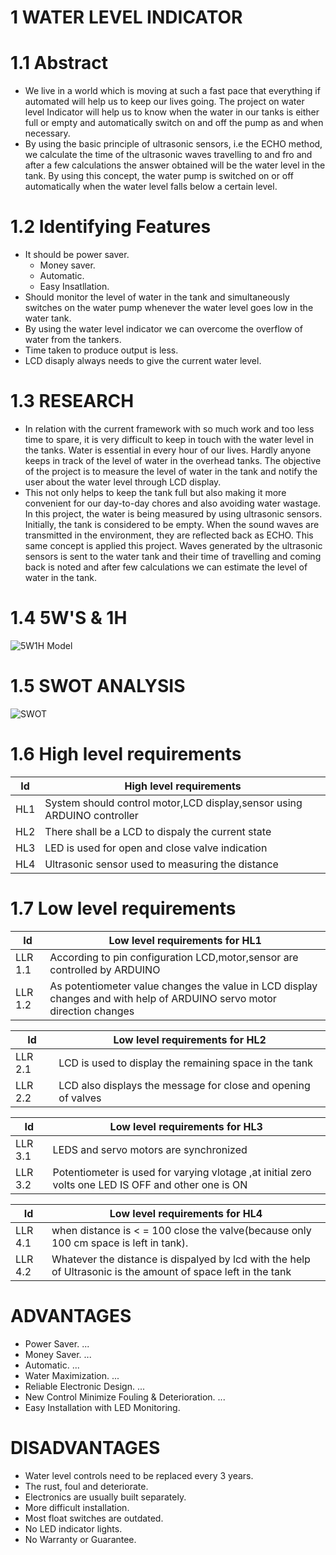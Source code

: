 # 1 WATER LEVEL INDICATOR
# 1.1 Abstract
* We live in a world which is moving at such a fast pace that everything if automated will help us to keep our lives
going. The project on water level Indicator will help us to know when the water in our tanks is either full or empty
and automatically switch on and off the pump as and when necessary.
* By using the basic principle of ultrasonic sensors, i.e the ECHO method, we calculate the time of the ultrasonic waves 
travelling to and fro and after a few calculations the answer obtained will be the water level in the tank. By using
this concept, the water pump is switched on or off automatically when the water level falls below a certain level. 

# 1.2 Identifying Features
* It should be power saver.
  * Money saver.
  * Automatic.
  * Easy Insatllation.
* Should monitor the level of water in the tank and simultaneously switches on the water pump whenever the water level goes low in the water tank.
* By using the water level indicator we can overcome the overflow of water from the tankers.
* Time taken to produce output is less.
* LCD disaply always needs to give the current water level.

# 1.3 RESEARCH
* In relation with the current framework with so much work and too less time to spare, it is very difficult to keep in
touch with the water level in the tanks. Water is essential in every hour of our lives. Hardly anyone keeps in track of
the level of water in the overhead tanks. The objective of the project is to measure the level of water in the tank and
notify the user about the water level through LCD display.
* This not only helps to keep the tank full but also making it more convenient for our day-to-day chores and also avoiding 
water wastage. In this project, the water is being measured by using ultrasonic sensors. Initially, the tank is considered 
to be empty. When the sound waves are transmitted in the environment, they are reflected back as ECHO. This same concept 
is applied this project. Waves generated by the ultrasonic sensors is sent to the water tank and their time of travelling 
and coming back is noted and after few calculations we can estimate the level of water in the tank.

# 1.4 5W'S & 1H
![5W1H Model](https://user-images.githubusercontent.com/46949062/157101262-d6f24fa6-9246-49b4-9edf-a6635292700a.jpg)
# 1.5 SWOT ANALYSIS
![SWOT](https://user-images.githubusercontent.com/46949062/157114774-c6c12830-b58b-43d0-a40e-2cc0bdce5666.jpg)


# 1.6 High level requirements
| Id | High level requirements |
| ------------- | ------------- |
| HL1 | System should control motor,LCD display,sensor using ARDUINO controller   |
| HL2 | There shall be a LCD to dispaly the current state   |
| HL3 | LED is used for open and close valve indication  |
| HL4 | Ultrasonic sensor used to measuring the distance  |

# 1.7 Low level requirements
| Id | Low level requirements for HL1 |
| ---------------| ---------------------|
| LLR 1.1 | According to pin configuration LCD,motor,sensor are controlled by ARDUINO  |
| LLR 1.2 | As potentiometer value changes the value in LCD display changes and with help of ARDUINO servo motor direction changes |

| Id | Low level requirements for HL2 |
| ---------------| ---------------------|
| LLR 2.1 | LCD is used to display the remaining space in the tank  | 
| LLR 2.2 | LCD also displays the message for close and opening of valves | 

| Id | Low level requirements for HL3|                                                                   
| ---------------| ---------------------|                                                                 
| LLR 3.1 |  LEDS and servo motors are synchronized |                                                                               
| LLR 3.2 | Potentiometer is used for  varying vlotage ,at initial zero volts one LED IS OFF and other one is ON  |

| Id |  Low level requirements for HL4 | 
| ---------------| ---------------------|
| LLR 4.1 | when distance is < = 100 close the valve(because only 100 cm space is left in tank).|
| LLR 4.2 | Whatever the distance is dispalyed by lcd with the help of Ultrasonic is the amount of space left in the tank |     

# ADVANTAGES
* Power Saver. ...
* Money Saver. ...
* Automatic. ...
* Water Maximization. ...
* Reliable Electronic Design. ...
* New Control Minimize Fouling & Deterioration. ...
* Easy Installation with LED Monitoring.

# DISADVANTAGES
* Water level controls need to be replaced every 3 years.
* The rust, foul and deteriorate.
* Electronics are usually built separately.
* More difficult installation.
* Most float switches are outdated.
* No LED indicator lights.
* No Warranty or Guarantee.
